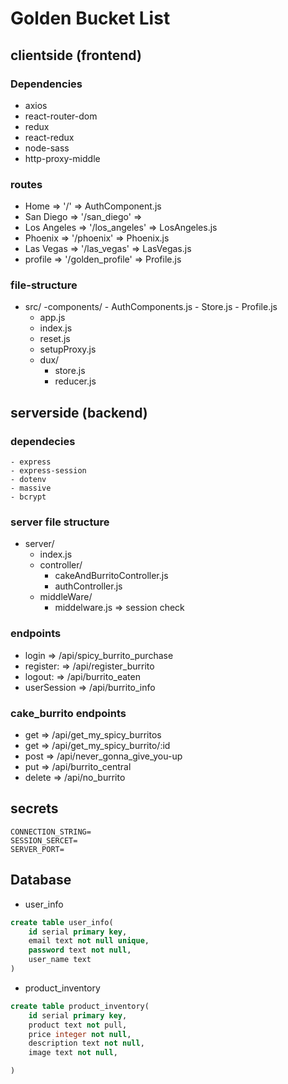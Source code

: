 # Golden Bucket List

## clientside (frontend)

### Dependencies

- axios
- react-router-dom
- redux
- react-redux
- node-sass
- http-proxy-middle

### routes

- Home => '/' => AuthComponent.js
- San Diego => '/san_diego' =>
- Los Angeles => '/los_angeles' => LosAngeles.js
- Phoenix => '/phoenix' => Phoenix.js
- Las Vegas => '/las_vegas' => LasVegas.js
- profile => '/golden_profile' => Profile.js

### file-structure

- src/
  -components/ - AuthComponents.js - Store.js - Profile.js
  - app.js
  - index.js
  - reset.js
  - setupProxy.js
  - dux/
    - store.js
    - reducer.js

## serverside (backend)

### dependecies

    - express
    - express-session
    - dotenv
    - massive
    - bcrypt

### server file structure

- server/
  - index.js
  - controller/
    - cakeAndBurritoController.js
    - authController.js
  - middleWare/
    - middelware.js => session check

### endpoints

- login => /api/spicy_burrito_purchase
- register: => /api/register_burrito
- logout: => /api/burrito_eaten
- userSession => /api/burrito_info

### cake_burrito endpoints

- get => /api/get_my_spicy_burritos
- get => /api/get_my_spicy_burrito/:id
- post => /api/never_gonna_give_you-up
- put => /api/burrito_central
- delete => /api/no_burrito

## secrets

```
CONNECTION_STRING=
SESSION_SERCET=
SERVER_PORT=

```

## Database

- user_info

```sql
create table user_info(
    id serial primary key,
    email text not null unique,
    password text not null,
    user_name text
)
```

- product_inventory

```sql
create table product_inventory(
    id serial primary key,
    product text not pull,
    price integer not null,
    description text not null,
    image text not null,

)
```
